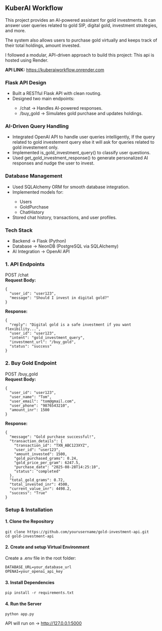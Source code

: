 ## KuberAI Workflow
This project provides an AI-powered assistant for gold investments. It can answer user queries related to gold SIP, digital gold, investment strategies, and more.

The system also allows users to purchase gold virtually and keeps track of their total holdings, amount invested.

I followed a modular, API-driven approach to build this project:
This api is hosted using Render.

<b>API LINK:</b> https://kuberaiworkflow.onrender.com
### Flask API Design
<ul>
    <li>Built a RESTful Flask API with clean routing.</li>
    <li>Designed two main endpoints:</li>
    <ul>
        <li>/chat → Handles AI-powered responses.</li>
        <li>/buy_gold → Simulates gold purchase and updates holdings.</li>
    </ul>
</ul>

### AI-Driven Query Handling
<ul>
<!-- <li>First it checks the query is related to gold investement or not, if it is related to it then response will be generated by OpenAi API.</li> -->
<li>Integrated OpenAI API to handle user queries intelligently, If the query related to gold investement query else it will ask for queries related to gold investement only.</li>

<li>Implemented is_gold_investment_query() to classify user questions.</li>

<li>Used get_gold_investment_response() to generate personalized AI responses and nudge the user to invest.</li>
</ul>

### Database Management
<ul>
<li>Used SQLAlchemy ORM for smooth database integration.</li>
<li>Implemented models for:</li>
<ul>
    <li>Users</li>
    <li>GoldPurchase</li>
    <li>ChatHistory</li>
</ul>
<li>Stored chat history, transactions, and user profiles.</li>
</ul>

### Tech Stack
<ul>
    <li>Backend → Flask (Python)</li>
    <li>Database → NeonDB (PostgreSQL via SQLAlchemy)</li>
    <li>AI Integration → OpenAI API</li>
</ul>

### 1. API Endpoints
POST /chat <br>
<b>Request Body:</b>

```
{
  "user_id": "user123",
  "message": "Should I invest in digital gold?"
}
```
<b>Response:</b>

```
{
  "reply": "Digital gold is a safe investment if you want flexibility...",
  "user_id": "user123",
  "intent": "gold_investment_query",
  "investment_url": "/buy_gold",
  "status": "success"
}
```
### 2. Buy Gold Endpoint
POST /buy_gold <br>
<b>Request Body:</b>
```
{
  "user_id": "user123",
  "user_name": "Tom",
  "user_email": "tom@gmail.com",
  "user_phone": "9876543210",
  "amount_inr": 1500
}
```
<b>Response:</b>
```
{
  "message": "Gold purchase successful!",
  "transaction_details": {
    "transaction_id": "TXN_ABC123XYZ",
    "user_id": "user123",
    "amount_invested": 1500,
    "gold_purchased_grams": 0.24,
    "gold_price_per_gram": 6247.5,
    "purchase_date": "2025-08-28T14:25:10",
    "status": "completed"
  },
  "total_gold_grams": 0.72,
  "total_invested_inr": 4500,
  "current_value_inr": 4498.2,
  "success": "True"
}
```

### Setup & Installation

#### 1. Clone the Repository
```
git clone https://github.com/yourusername/gold-investment-api.git
cd gold-investment-api
```
#### 2. Create and setup Virtual Environment
Create a .env file in the root folder:
```
DATABASE_URL=your_database_url
OPENAI=your_openai_api_key
```
#### 3. Install Dependencies
```
pip install -r requirements.txt
```
#### 4. Run the Server
```
python app.py
```
API will run on → http://127.0.0.1:5000